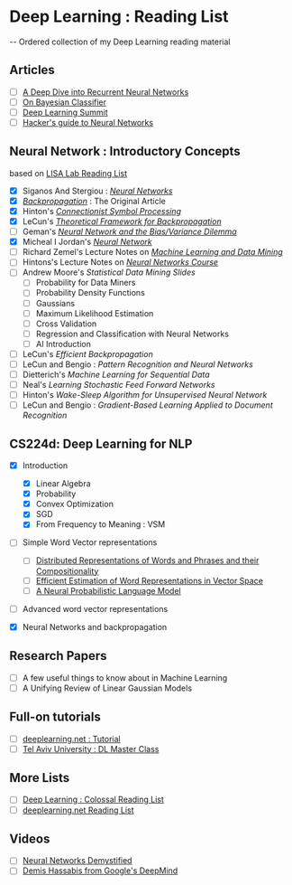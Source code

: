 # Deep Learning : Reading List
--
Ordered collection of my Deep Learning reading material

## Articles

- [ ] [A Deep Dive into Recurrent Neural Networks](http://nikhilbuduma.com/2015/01/11/a-deep-dive-into-recurrent-neural-networks/)
- [ ] [On Bayesian Classifier](http://stats.stackexchange.com/questions/58564/help-me-understand-bayesian-prior-and-posterior-distributions/58792#58792)
- [ ] [Deep Learning Summit](https://medium.com/@alevitale/notes-from-deep-learning-summit-2015-london-day-2-b76b681bbd2c)
- [ ] [Hacker's guide to Neural Networks](http://karpathy.github.io/neuralnets/)

## Neural Network : Introductory Concepts

based on [LISA Lab Reading List](http://www.iro.umontreal.ca/~lisa/twiki/bin/view.cgi/Public/NeuralNetsIntroductoryMaterial)

- [x] Siganos And Stergiou : [*Neural Networks*](https://raw.githubusercontent.com/suriyadeepan/deeplearning/master/doc/01_ConceptsInNN/01_SiganosAndStergious_NN.pdf)
- [x] *[Backpropagation](https://raw.githubusercontent.com/suriyadeepan/deeplearning/master/doc/01_ConceptsInNN/02_BP-original.pdf)* : The Original Article
- [x] Hinton's [*Connectionist Symbol Processing*]( https://raw.githubusercontent.com/suriyadeepan/deeplearning/master/doc/01_ConceptsInNN/03_ConnectionistSymbolProcessing.pdf)
- [x] LeCun's [*Theoretical Framework for Backpropagation*]( https://raw.githubusercontent.com/suriyadeepan/deeplearning/master/doc/01_ConceptsInNN/04_TheoreticalFrameworkForBP.pdf)
- [ ] Geman's [*Neural Network and the Bias/Variance Dilemma*](https://raw.githubusercontent.com/suriyadeepan/deeplearning/master/doc/01_ConceptsInNN/05_BiasVariance.pdf)
- [x] Micheal I Jordan's [*Neural Network*](https://raw.githubusercontent.com/suriyadeepan/deeplearning/master/doc/01_ConceptsInNN/06_MichealJordan_NN.pdf )
- [ ] Richard Zemel's Lecture Notes on [*Machine Learning and Data Mining*](http://www.cs.toronto.edu/~zemel/inquiry/element_detail.php?ID=1)
- [ ] Hintons's Lecture Notes on [*Neural Networks Course*](http://www.cs.toronto.edu/~hinton/csc2535/lectures.html)
- [ ] Andrew Moore's *Statistical Data Mining Slides*
	- [ ] Probability for Data Miners
	- [ ] Probability Density Functions
	- [ ] Gaussians
	- [ ] Maximum Likelihood Estimation
	- [ ] Cross Validation
	- [ ] Regression and Classification with Neural Networks
	- [ ] AI Introduction
- [ ] LeCun's *Efficient Backpropagation*
- [ ] LeCun and Bengio : *Pattern Recognition and Neural Networks*
- [ ] Dietterich's *Machine Learning for Sequential Data*
- [ ] Neal's *Learning Stochastic Feed Forward Networks*
- [ ] Hinton's *Wake-Sleep Algorithm for Unsupervised Neural Network*
- [ ] LeCun and Bengio : *Gradient-Based Learning Applied to Document Recognition*

## CS224d: Deep Learning for NLP

- [x] Introduction
	- [x] Linear Algebra 
	- [x] Probability
	- [x] Convex Optimization
	- [x] SGD
	- [x] From Frequency to Meaning : VSM
- [ ] Simple Word Vector representations
	- [ ] [Distributed Representations of Words and Phrases and their Compositionality](http://papers.nips.cc/paper/5021-distributed-representations-of-words-and-phrases-and-their-compositionality.pdf)
	- [ ] [Efficient Estimation of Word Representations in Vector Space](http://arxiv.org/pdf/1301.3781.pdf)
	- [ ] [A Neural Probabilistic Language Model](http://machinelearning.wustl.edu/mlpapers/paper_files/BengioDVJ03.pdf)
- [ ] Advanced word vector representations
- [x] Neural Networks and backpropagation


## Research Papers

- [ ] A few useful things to know about in Machine Learning
- [ ] A Unifying Review of Linear Gaussian Models

## Full-on tutorials

- [ ] [deeplearning.net : Tutorial](http://deeplearning.net/tutorial/deeplearning.pdf)
- [ ] [Tel Aviv University : DL Master Class](http://www.cs.tau.ac.il/~wolf/deeplearningmeeting/Day1.html)

## More Lists

- [ ] [Deep Learning : Colossal Reading List](https://github.com/ChristosChristofidis/awesome-deep-learning)
- [ ] [deeplearning.net Reading List](http://deeplearning.net/reading-list/)

## Videos

- [ ] [Neural Networks Demystified](https://www.youtube.com/playlist?list=PLiaHhY2iBX9hdHaRr6b7XevZtgZRa1PoU)
- [ ] [Demis Hassabis from Google's DeepMind](https://clip.mn/video/yt-08Cl7ii6viY)
